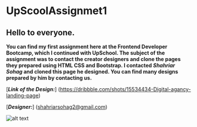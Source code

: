 # UpScoolAssignmet1

## Hello to everyone.

**You can find my first assignment here at the Frontend Developer Bootcamp, which I continued with UpSchool.
The subject of the assignment was to contact the creator designers and clone the pages they prepared using HTML CSS and Bootstrap.
I contacted _Shahriar Sohag_ and cloned this page he designed. You can find many designs prepared by him by contacting us.**

[***Link of the Design:***] (https://dribbble.com/shots/15534434-Digital-agancy-landing-page)

[***Designer:***] (shahriarsohag2@gmail.com)

![alt text](https://github.com/eyluldnz/UpScoolAssiggnment/page.gif?raw=true)
